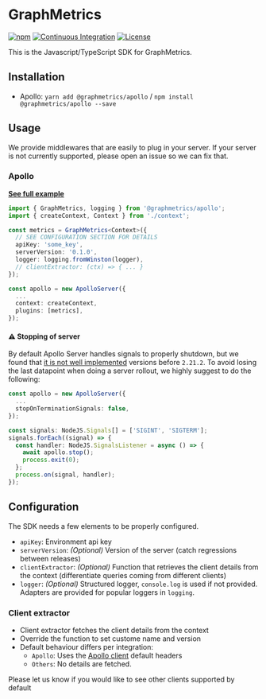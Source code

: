 # GraphMetrics

[![npm](https://img.shields.io/npm/v/@graphmetrics/core)](https://www.npmjs.com/package/@graphmetrics/core)
[![Continuous Integration](https://github.com/GraphMetrics/graphmetrics-js/workflows/Continuous%20Integration/badge.svg)](https://github.com/GraphMetrics/graphmetrics-js/actions/workflows/ci.yml)
[![License](https://img.shields.io/badge/License-Apache%202.0-blue.svg)](https://opensource.org/licenses/Apache-2.0)

This is the Javascript/TypeScript SDK for GraphMetrics.

## Installation

- Apollo: `yarn add @graphmetrics/apollo` / `npm install @graphmetrics/apollo --save`

## Usage

We provide middlewares that are easily to plug in your server. If your server is not currently supported, please open an issue so we can fix that.

### Apollo

**[See full example](https://github.com/GraphMetrics/graphmetrics-js/tree/main/example)**

```typescript
import { GraphMetrics, logging } from '@graphmetrics/apollo';
import { createContext, Context } from './context';

const metrics = GraphMetrics<Context>({
  // SEE CONFIGURATION SECTION FOR DETAILS
  apiKey: 'some_key',
  serverVersion: '0.1.0',
  logger: logging.fromWinston(logger),
  // clientExtractor: (ctx) => { ... }
});

const apollo = new ApolloServer({
  ...
  context: createContext,
  plugins: [metrics],
});
```

#### ⚠️ Stopping of server

By default Apollo Server handles signals to properly shutdown, but we found that [it is not well implemented](https://github.com/apollographql/apollo-server/issues/4931) versions before `2.21.2`. To avoid losing the last datapoint when doing a server rollout, we highly suggest to do the following:

```typescript
const apollo = new ApolloServer({
  ...
  stopOnTerminationSignals: false,
});

const signals: NodeJS.Signals[] = ['SIGINT', 'SIGTERM'];
signals.forEach((signal) => {
  const handler: NodeJS.SignalsListener = async () => {
    await apollo.stop();
    process.exit(0);
  };
  process.on(signal, handler);
});
```

## Configuration

The SDK needs a few elements to be properly configured.

- `apiKey`: Environment api key
- `serverVersion`: *(Optional)* Version of the server (catch regressions between releases)
- `clientExtractor`: *(Optional)* Function that retrieves the client details from the context (differentiate queries coming from different clients)
- `logger`: *(Optional)* Structured logger, `console.log` is used if not provided. Adapters are provided for popular loggers in `logging`.

### Client extractor

- Client extractor fetches the client details from the context
- Override the function to set custome name and version
- Default behaviour differs per integration:
    - `Apollo`: Uses the [Apollo client](https://www.apollographql.com/docs/studio/client-awareness/#using-apollo-server-and-apollo-client) default headers
    - `Others`: No details are fetched. 
    
Please let us know if you would like to see other clients supported by default
